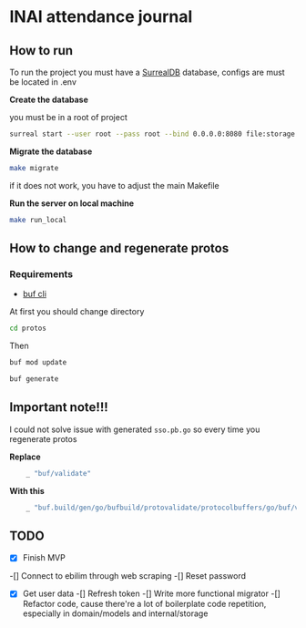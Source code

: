 # INAI attendance journal


## How to run

To run the project you must have a [SurrealDB](https://surrealdb.com/docs/surrealdb/installation/) database, configs are must be located in .env

**Create the database**

you must be in a root of project

```sh
surreal start --user root --pass root --bind 0.0.0.0:8080 file:storage
```


**Migrate the database**

```sh
make migrate
```

if it does not work, you have to adjust the main Makefile


**Run the server on local machine**

```sh
make run_local
```


## How to change and regenerate protos

### Requirements

- [buf cli](https://buf.build/docs/installation) 


At first you should change directory

```sh
cd protos
```

Then

```sh
buf mod update
```

```sh
buf generate
```


## Important note!!!

I could not solve issue with generated `sso.pb.go`
so every time you regenerate protos

**Replace**

```go
	_ "buf/validate"
```

**With this**
```go
	_ "buf.build/gen/go/bufbuild/protovalidate/protocolbuffers/go/buf/validate"
```





## TODO 

-[x] Finish MVP

-[] Connect to ebilim through web scraping
-[] Reset password
-[x] Get user data
-[] Refresh token
-[] Write more functional migrator
-[] Refactor code, cause there're a lot of boilerplate code repetition, especially in domain/models and internal/storage
